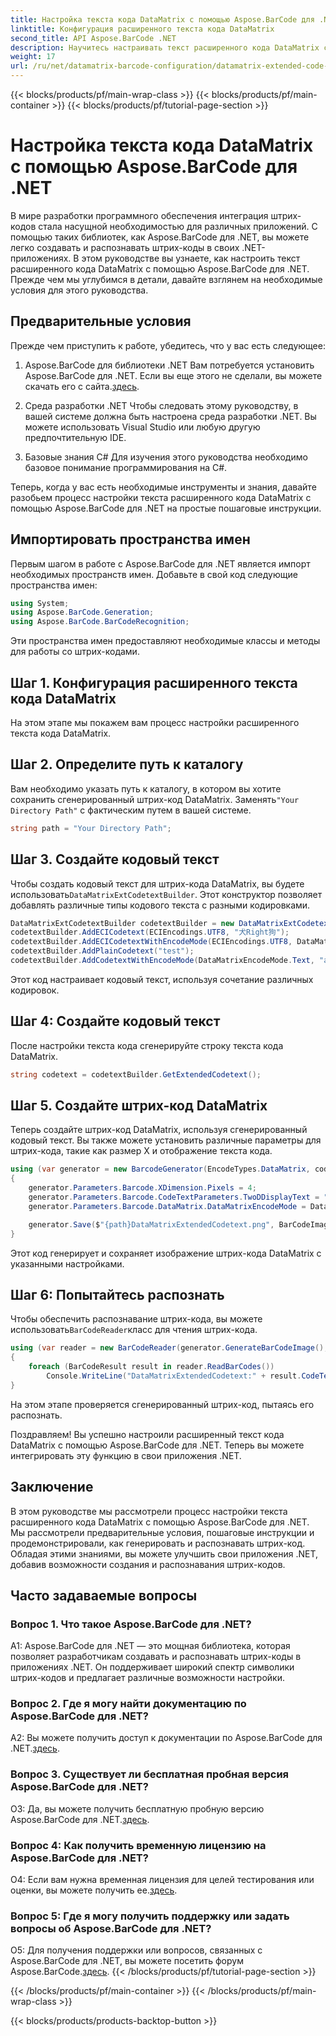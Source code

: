```yaml
---
title: Настройка текста кода DataMatrix с помощью Aspose.BarCode для .NET
linktitle: Конфигурация расширенного текста кода DataMatrix
second_title: API Aspose.BarCode .NET
description: Научитесь настраивать текст расширенного кода DataMatrix с помощью Aspose.BarCode для .NET. Создавайте, распознавайте и интегрируйте штрих-коды в свои приложения .NET.
weight: 17
url: /ru/net/datamatrix-barcode-configuration/datamatrix-extended-code-text-configuration/
---
```


{{< blocks/products/pf/main-wrap-class >}}
{{< blocks/products/pf/main-container >}}
{{< blocks/products/pf/tutorial-page-section >}}

# Настройка текста кода DataMatrix с помощью Aspose.BarCode для .NET

В мире разработки программного обеспечения интеграция штрих-кодов стала насущной необходимостью для различных приложений. С помощью таких библиотек, как Aspose.BarCode для .NET, вы можете легко создавать и распознавать штрих-коды в своих .NET-приложениях. В этом руководстве вы узнаете, как настроить текст расширенного кода DataMatrix с помощью Aspose.BarCode для .NET. Прежде чем мы углубимся в детали, давайте взглянем на необходимые условия для этого руководства.

## Предварительные условия

Прежде чем приступить к работе, убедитесь, что у вас есть следующее:

1. Aspose.BarCode для библиотеки .NET
Вам потребуется установить Aspose.BarCode для .NET. Если вы еще этого не сделали, вы можете скачать его с сайта.[здесь](https://releases.aspose.com/barcode/net/).

2. Среда разработки .NET
Чтобы следовать этому руководству, в вашей системе должна быть настроена среда разработки .NET. Вы можете использовать Visual Studio или любую другую предпочтительную IDE.

3. Базовые знания C#
Для изучения этого руководства необходимо базовое понимание программирования на C#.

Теперь, когда у вас есть необходимые инструменты и знания, давайте разобьем процесс настройки текста расширенного кода DataMatrix с помощью Aspose.BarCode для .NET на простые пошаговые инструкции.

## Импортировать пространства имен

Первым шагом в работе с Aspose.BarCode для .NET является импорт необходимых пространств имен. Добавьте в свой код следующие пространства имен:

```csharp
using System;
using Aspose.BarCode.Generation;
using Aspose.BarCode.BarCodeRecognition;
```

Эти пространства имен предоставляют необходимые классы и методы для работы со штрих-кодами.

## Шаг 1. Конфигурация расширенного текста кода DataMatrix

На этом этапе мы покажем вам процесс настройки расширенного текста кода DataMatrix.

## Шаг 2. Определите путь к каталогу

 Вам необходимо указать путь к каталогу, в котором вы хотите сохранить сгенерированный штрих-код DataMatrix. Заменять`"Your Directory Path"` с фактическим путем в вашей системе.

```csharp
string path = "Your Directory Path";
```

## Шаг 3. Создайте кодовый текст

 Чтобы создать кодовый текст для штрих-кода DataMatrix, вы будете использовать`DataMatrixExtCodetextBuilder`. Этот конструктор позволяет добавлять различные типы кодового текста с разными кодировками.

```csharp
DataMatrixExtCodetextBuilder codetextBuilder = new DataMatrixExtCodetextBuilder();
codetextBuilder.AddECICodetext(ECIEncodings.UTF8, "犬Right狗");
codetextBuilder.AddECICodetextWithEncodeMode(ECIEncodings.UTF8, DataMatrixEncodeMode.C40, "ABCDE");
codetextBuilder.AddPlainCodetext("test");
codetextBuilder.AddCodetextWithEncodeMode(DataMatrixEncodeMode.Text, "abcde");
```

Этот код настраивает кодовый текст, используя сочетание различных кодировок.

## Шаг 4: Создайте кодовый текст

После настройки текста кода сгенерируйте строку текста кода DataMatrix.

```csharp
string codetext = codetextBuilder.GetExtendedCodetext();
```

## Шаг 5. Создайте штрих-код DataMatrix

Теперь создайте штрих-код DataMatrix, используя сгенерированный кодовый текст. Вы также можете установить различные параметры для штрих-кода, такие как размер X и отображение текста кода.

```csharp
using (var generator = new BarcodeGenerator(EncodeTypes.DataMatrix, codetext))
{
    generator.Parameters.Barcode.XDimension.Pixels = 4;
    generator.Parameters.Barcode.CodeTextParameters.TwoDDisplayText = "Extended Codetext";
    generator.Parameters.Barcode.DataMatrix.DataMatrixEncodeMode = DataMatrixEncodeMode.ExtendedCodetext;

    generator.Save($"{path}DataMatrixExtendedCodetext.png", BarCodeImageFormat.Png);
}
```

Этот код генерирует и сохраняет изображение штрих-кода DataMatrix с указанными настройками.

## Шаг 6: Попытайтесь распознать

 Чтобы обеспечить распознавание штрих-кода, вы можете использовать`BarCodeReader`класс для чтения штрих-кода.

```csharp
using (var reader = new BarCodeReader(generator.GenerateBarCodeImage(), DecodeType.DataMatrix))
{
    foreach (BarCodeResult result in reader.ReadBarCodes())
        Console.WriteLine("DataMatrixExtendedCodetext:" + result.CodeText);
}
```

На этом этапе проверяется сгенерированный штрих-код, пытаясь его распознать.

Поздравляем! Вы успешно настроили расширенный текст кода DataMatrix с помощью Aspose.BarCode для .NET. Теперь вы можете интегрировать эту функцию в свои приложения .NET.

## Заключение

В этом руководстве мы рассмотрели процесс настройки текста расширенного кода DataMatrix с помощью Aspose.BarCode для .NET. Мы рассмотрели предварительные условия, пошаговые инструкции и продемонстрировали, как генерировать и распознавать штрих-код. Обладая этими знаниями, вы можете улучшить свои приложения .NET, добавив возможности создания и распознавания штрих-кодов.

## Часто задаваемые вопросы

### Вопрос 1. Что такое Aspose.BarCode для .NET?

A1: Aspose.BarCode для .NET — это мощная библиотека, которая позволяет разработчикам создавать и распознавать штрих-коды в приложениях .NET. Он поддерживает широкий спектр символики штрих-кодов и предлагает различные возможности настройки.

### Вопрос 2. Где я могу найти документацию по Aspose.BarCode для .NET?

A2: Вы можете получить доступ к документации по Aspose.BarCode для .NET.[здесь](https://reference.aspose.com/barcode/net/).

### Вопрос 3. Существует ли бесплатная пробная версия Aspose.BarCode для .NET?

 О3: Да, вы можете получить бесплатную пробную версию Aspose.BarCode для .NET.[здесь](https://releases.aspose.com/).

### Вопрос 4: Как получить временную лицензию на Aspose.BarCode для .NET?

 О4: Если вам нужна временная лицензия для целей тестирования или оценки, вы можете получить ее.[здесь](https://purchase.aspose.com/temporary-license/).

### Вопрос 5: Где я могу получить поддержку или задать вопросы об Aspose.BarCode для .NET?

 О5: Для получения поддержки или вопросов, связанных с Aspose.BarCode для .NET, вы можете посетить форум Aspose.BarCode.[здесь](https://forum.aspose.com/c/barcode/13).
{{< /blocks/products/pf/tutorial-page-section >}}

{{< /blocks/products/pf/main-container >}}
{{< /blocks/products/pf/main-wrap-class >}}

{{< blocks/products/products-backtop-button >}}
